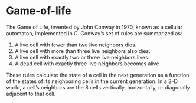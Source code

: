 # Game-of-life
The Game of Life, invented by John Conway in 1970, known as a cellular automaton, implemented in C. 
Conway’s set of rules are summarized as: 
1. A live cell with fewer than two live neighbors dies. 
2. A live cell with more than three live neighbors also dies. 
3. A live cell with exactly two or three live neighbors lives. 
4. A dead cell with exactly three live neighbors becomes alive

These rules calculate the state of a cell in the next generation as a function of the states of its neighboring cells in the current generation. In a 2-D world, a cell’s neighbors are the 8 cells vertically, horizontally, or diagonally adjacent to that cell.
